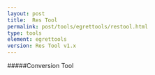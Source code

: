 ```yaml
---
layout: post
title:  Res Tool
permalink: post/tools/egrettools/restool.html
type: tools
element: egrettools
version: Res Tool v1.x
---
```


#####Conversion Tool